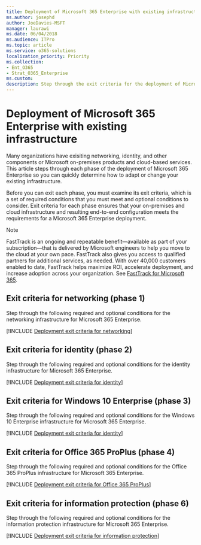 ```yaml
---
title: Deployment of Microsoft 365 Enterprise with existing infrastructure
ms.author: josephd
author: JoeDavies-MSFT
manager: laurawi
ms.date: 06/04/2018
ms.audience: ITPro
ms.topic: article
ms.service: o365-solutions
localization_priority: Priority
ms.collection: 
- Ent_O365
- Strat_O365_Enterprise
ms.custom: 
description: Step through the exit criteria for the deployment of Microsoft 365 Enterprise when you have existing infrastructure.
---
```


# Deployment of Microsoft 365 Enterprise with existing infrastructure

Many organizations have exisiting networking, identity, and other components or Microsoft on-premises products and cloud-based services. This article steps through each phase of the deployment of Microsoft 365 Enterprise so you can quickly determine how to adapt or change your existing infrastructure.

Before you can exit each phase, you must examine its exit criteria, which is a set of required conditions that you must meet and optional conditions to consider. Exit criteria for each phase ensures that your on-premises and cloud infrastructure and resulting end-to-end configuration meets the requirements for a Microsoft 365 Enterprise deployment.

> [!Note] 
> FastTrack is an ongoing and repeatable benefit—available as part of your subscription—that is delivered by Microsoft engineers to help you move to the cloud at your own pace. FastTrack also gives you access to qualified partners for additional services, as needed. With over 40,000 customers enabled to date, FastTrack helps maximize ROI, accelerate deployment, and increase adoption across your organization. See [FastTrack for Microsoft 365](https://fasttrack.microsoft.com/microsoft365).

## Exit criteria for networking (phase 1)

Step through the following required and optional conditions for the networking infrastructure for Microsoft 365 Enterprise.

[!INCLUDE [Deployment exit criteria for networking](./includes/deployment-exit-criteria-networking.md)]

## Exit criteria for identity (phase 2)

Step through the following required and optional conditions for the identity infrastructure for Microsoft 365 Enterprise.

[!INCLUDE [Deployment exit criteria for identity](./includes/deployment-exit-criteria-identity.md)]

## Exit criteria for Windows 10 Enterprise (phase 3)

Step through the following required and optional conditions for the Windows 10 Enterprise infrastructure for Microsoft 365 Enterprise.

[!INCLUDE [Deployment exit criteria for identity](./includes/deployment-exit-criteria-windows10.md)]

## Exit criteria for Office 365 ProPlus (phase 4)

Step through the following required and optional conditions for the Office 365 ProPlus infrastructure for Microsoft 365 Enterprise.

[!INCLUDE [Deployment exit criteria for Office 365 ProPlus](./includes/deployment-exit-criteria-office365proplus.md)]

## Exit criteria for information protection (phase 6)

Step through the following required and optional conditions for the information protection infrastructure for Microsoft 365 Enterprise.

[!INCLUDE [Deployment exit criteria for information protection](./includes/deployment-exit-criteria-infoprotect.md)]




